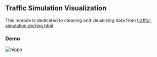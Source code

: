 ## Traffic Simulation Visualization

This module is dedicated to cleaning and visualizing data from [traffic-simulation.de/ring.html](https://traffic-simulation.de/ring.html).

### Demo
![hippo](https://media2.giphy.com/media/v1.Y2lkPTc5MGI3NjExODZjdnRlNGtjc2draG9vNjVmbGxzMHQ3eTJyejg0YjMzZ3lkNnpyaiZlcD12MV9pbnRlcm5hbF9naWZfYnlfaWQmY3Q9Zw/n67KPJ2m2bCei7pqFa/giphy.gif)

